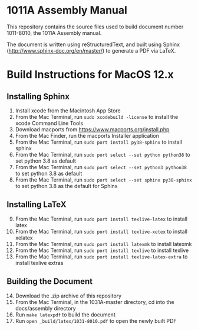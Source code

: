 # 1011A Assembly Manual

This repository contains the source files used to build document number 1011-8010, the 1011A Assembly manual.

The document is written using reStructuredText, and built using Sphinx (http://www.sphinx-doc.org/en/master/) to generate a PDF via LaTeX.

Build Instructions for MacOS 12.x
=================================

Installing Sphinx
-----------------

1. Install xcode from the Macintosh App Store
2. From the Mac Terminal, run `sudo xcodebuild -license` to install the xcode Command Line Tools
3. Download macports from https://www.macports.org/install.php
4. From the Mac Finder, run the macports Installer application
5. From the Mac Terminal, run `sudo port install py38-sphinx` to install sphinx
6. From the Mac Terminal, run `sudo port select --set python python38` to set python 3.8 as default
7. From the Mac Terminal, run `sudo port select --set python3 python38` to set python 3.8 as default
8. From the Mac Terminal, run `sudo port select --set sphinx py38-sphinx` to set python 3.8 as the default for Sphinx

Installing LaTeX
----------------

9. From the Mac Terminal, run `sudo port install texlive-latex` to install latex
10. From the Mac Terminal, run `sudo port install texlive-xetex` to install xelatex
11. From the Mac Terminal, run `sudo port install latexmk` to install latexmk
12. From the Mac Terminal, run `sudo port install texlive` to install texlive
13. From the Mac Terminal, run `sudo port install texlive-latex-extra` to install texlive extras

Building the Document
---------------------

14. Download the .zip archive of this repository
15. From the Mac Terminal, in the 1031A-master directory, cd into the docs/assembly directory
16. Run `make latexpdf` to build the document
16. Run `open _build/latex/1031-8010.pdf` to open the newly built PDF
